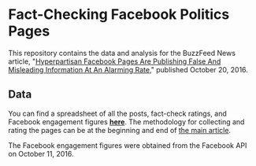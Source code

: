 # Fact-Checking Facebook Politics Pages

This repository contains the data and analysis for the BuzzFeed News article, "[Hyperpartisan Facebook Pages Are Publishing False And Misleading Information At An Alarming Rate](https://www.buzzfeed.com/craigsilverman/partisan-fb-pages-analysis)," published October 20, 2016.

## Data

You can find a spreadsheet of all the posts, fact-check ratings, and Facebook engagement figures [__here__](data/facebook-fact-check.csv). The methodology for collecting and rating the pages can be at the beginning and end of [the main article](https://www.buzzfeed.com/craigsilverman/partisan-fb-pages-analysis).

The Facebook engagement figures were obtained from the Facebook API on October 11, 2016.
